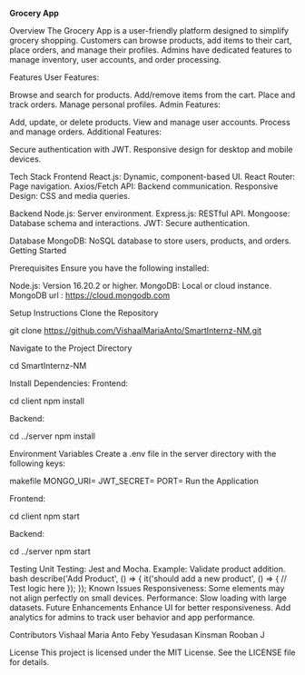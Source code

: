 **Grocery App**

Overview
The Grocery App is a user-friendly platform designed to simplify grocery shopping. Customers can browse products, add items to their cart, place orders, and manage their profiles. Admins have dedicated features to manage inventory, user accounts, and order processing.

Features
User Features:

Browse and search for products.
Add/remove items from the cart.
Place and track orders.
Manage personal profiles.
Admin Features:

Add, update, or delete products.
View and manage user accounts.
Process and manage orders.
Additional Features:

Secure authentication with JWT.
Responsive design for desktop and mobile devices.

Tech Stack
Frontend
React.js: Dynamic, component-based UI.
React Router: Page navigation.
Axios/Fetch API: Backend communication.
Responsive Design: CSS and media queries.

Backend
Node.js: Server environment.
Express.js: RESTful API.
Mongoose: Database schema and interactions.
JWT: Secure authentication.

Database
MongoDB: NoSQL database to store users, products, and orders.
Getting Started

Prerequisites
Ensure you have the following installed:

Node.js: Version 16.20.2 or higher.
MongoDB: Local or cloud instance.
MongoDB url : https://cloud.mongodb.com


Setup Instructions
Clone the Repository

git clone https://github.com/VishaalMariaAnto/SmartInternz-NM.git

Navigate to the Project Directory

cd SmartInternz-NM

Install Dependencies:
Frontend:

cd client
npm install

Backend:

cd ../server
npm install

Environment Variables
Create a .env file in the server directory with the following keys:

makefile
MONGO_URI=<Your MongoDB URI>
JWT_SECRET=<Your Secret Key>
PORT=<Backend Port>
Run the Application

Frontend:

cd client
npm start

Backend:

cd ../server
npm start

Testing
Unit Testing: Jest and Mocha.
Example: Validate product addition.
bash
describe('Add Product', () => {
  it('should add a new product', () => {
    // Test logic here
  });
});
Known Issues
Responsiveness: Some elements may not align perfectly on small devices.
Performance: Slow loading with large datasets.
Future Enhancements
Enhance UI for better responsiveness.
Add analytics for admins to track user behavior and app performance.

Contributors
Vishaal Maria Anto
Feby Yesudasan
Kinsman
Rooban J

License
This project is licensed under the MIT License. See the LICENSE file for details.
